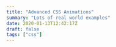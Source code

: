 ```yaml
---
title: "Advanced CSS Animations"
summary: "Lots of real world examples"
date: 2020-01-13T12:42:17Z
draft: false
tags: ["css"]
---
```


